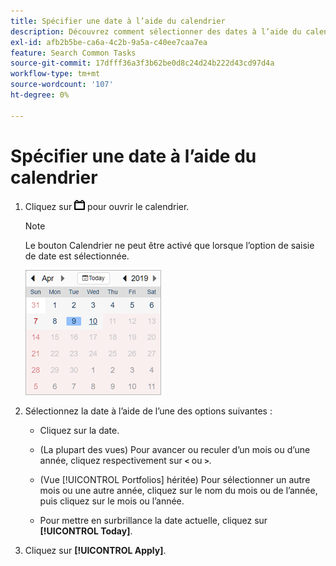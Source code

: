 ```yaml
---
title: Spécifier une date à l’aide du calendrier
description: Découvrez comment sélectionner des dates à l’aide du calendrier.
exl-id: afb2b5be-ca6a-4c2b-9a5a-c40ee7caa7ea
feature: Search Common Tasks
source-git-commit: 17dfff36a3f3b62be0d8c24d24b222d43cd97d4a
workflow-type: tm+mt
source-wordcount: '107'
ht-degree: 0%

---
```


# Spécifier une date à l’aide du calendrier

1. Cliquez sur ![bouton Calendrier](/help/search-social-commerce/assets/calendar-date-range.png "bouton Calendrier") pour ouvrir le calendrier.

   >[!NOTE]
   >
   >Le bouton Calendrier ne peut être activé que lorsque l’option de saisie de date est sélectionnée.

   ![Calendrier ](/help/search-social-commerce/assets/calendar-full.png "Calendrier ouvert")

1. Sélectionnez la date à l’aide de l’une des options suivantes :

   * Cliquez sur la date.

   * (La plupart des vues) Pour avancer ou reculer d’un mois ou d’une année, cliquez respectivement sur **`<`** ou **`>`**.

   * (Vue [!UICONTROL Portfolios] héritée) Pour sélectionner un autre mois ou une autre année, cliquez sur le nom du mois ou de l’année, puis cliquez sur le mois ou l’année.

   * Pour mettre en surbrillance la date actuelle, cliquez sur **[!UICONTROL Today]**.

1. Cliquez sur **[!UICONTROL Apply]**.
